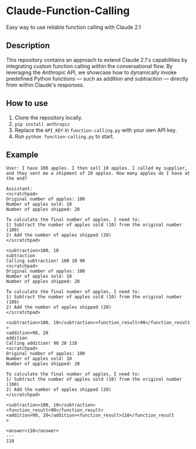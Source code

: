 # Claude-Function-Calling
Easy way to use reliable function calling with Claude 2.1

## Description
This repository contains an approach to extend Claude 2.1's capabilities by integrating custom function calling within the conversational flow. By leveraging the Anthropic API, we showcase how to dynamically invoke predefined Python functions — such as addition and subtraction — directly from within Claude's responses.

## How to use
1. Clone the repository locally.
2. `pip install anthropic`
3. Replace the `API_KEY` in `function-calling.py` with your own API key.
4. Run `python function-calling.py` to start. 

## Example
```
User: I have 100 apples. I then sell 10 apples. I called my supplier, and they sent me a shipment of 20 apples. How many apples do I have at the end?

Assistant:
<scratchpad>
Original number of apples: 100
Number of apples sold: 10  
Number of apples shipped: 20

To calculate the final number of apples, I need to:
1) Subtract the number of apples sold (10) from the original number (100) 
2) Add the number of apples shipped (20)
</scratchpad>

<subtraction>100, 10
subtraction
Calling subtraction! 100 10 90
<scratchpad>
Original number of apples: 100
Number of apples sold: 10  
Number of apples shipped: 20

To calculate the final number of apples, I need to:
1) Subtract the number of apples sold (10) from the original number (100) 
2) Add the number of apples shipped (20)
</scratchpad>

<subtraction>100, 10</subtraction><function_result>90</function_result
>
<addition>90, 20
addition
Calling addition! 90 20 110
<scratchpad>
Original number of apples: 100
Number of apples sold: 10  
Number of apples shipped: 20

To calculate the final number of apples, I need to:
1) Subtract the number of apples sold (10) from the original number (100) 
2) Add the number of apples shipped (20)
</scratchpad>

<subtraction>100, 10</subtraction><function_result>90</function_result>
<addition>90, 20</addition><function_result>110</function_result
>

<answer>110</answer>
---
110
```